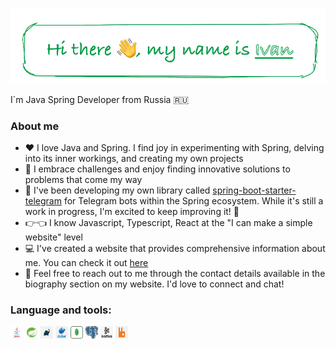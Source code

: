 <p align="center">
  <a href="https://drednote.github.io">
    <img alt="Hi there 👋, my name is Ivan" src="resources/greeting.png" />
  </a>
</p>

I`m Java Spring Developer from Russia 🇷🇺

### About me

- ❤️ I love Java and Spring. I find joy in experimenting with Spring, delving into its inner workings, and creating my own projects
- 🧐 I embrace challenges and enjoy finding innovative solutions to problems that come my way
- 🤖 I've been developing my own library called [spring-boot-starter-telegram](https://github.com/Drednote/spring-boot-starter-telegram) 
  for Telegram bots within the Spring ecosystem. While it's still a work in progress, 
  I'm excited to keep improving it! 😬
- 👉👈 I know Javascript, Typescript, React at the "I can make a simple website" level
- 💻 I've created a website that provides comprehensive information about me. 
  You can check it out [here](https://drednote.github.io)
- 💬 Feel free to reach out to me through the contact details available in the biography section on my website. 
  I'd love to connect and chat!

### Language and tools:

<code><img height="20" width="20" alt="java" src="resources/java.png" style="background-color:white;"></code>
<code><img height="20" width="20" alt="spring" src="resources/spring.png" style="background-color:white;"></code>
<code><img height="20" width="20" alt="gradle" src="resources/gradle.png" style="background-color:white;"></code>
<code><img height="20" width="20" alt="docker" src="resources/docker.png" style="background-color:white;"></code>
<code><img height="20" width="20" alt="mongo" src="resources/mongo.png"></code>
<code><img height="20" width="20" alt="postgres" src="resources/postgres.png" style="background-color:white;"></code>
<code><img height="20" width="20" alt="kafka" src="resources/kafka.png" style="background-color:white;"></code>
<code><img height="20" width="20" alt="rabbit" src="resources/rabbit.png" style="background-color:white;"></code>
